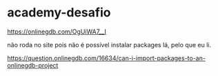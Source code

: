 # academy-desafio

https://onlinegdb.com/OgUiWA7__I

não roda no site pois não é possível instalar packages lá, pelo que eu li.

https://question.onlinegdb.com/16634/can-i-import-packages-to-an-onlinegdb-project
